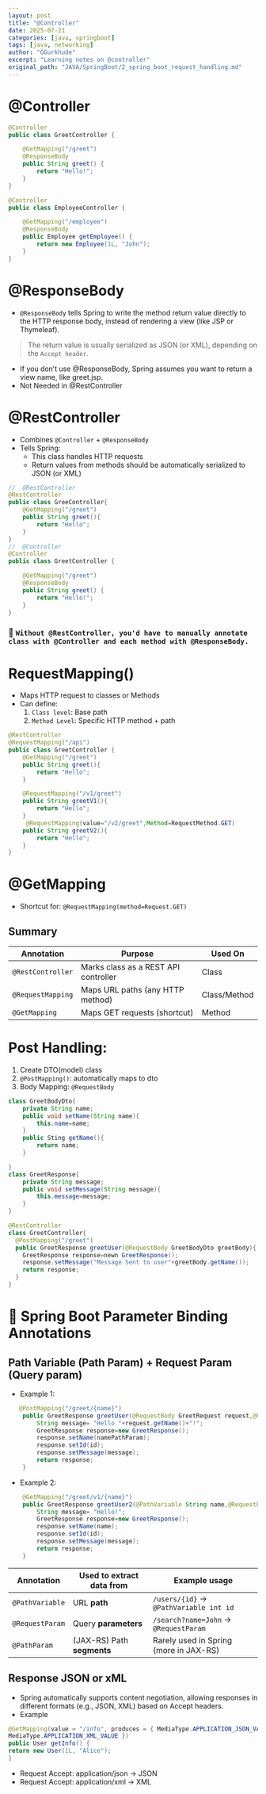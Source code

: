 ```yaml
---
layout: post
title: "@Controller"
date: 2025-07-21
categories: [java, springboot]
tags: [java, networking]
author: "GGurkhude"
excerpt: "Learning notes on @controller"
original_path: "JAVA/SpringBoot/2_spring_boot_request_handling.md"
---
```



# @Controller
```java
@Controller
public class GreetController {

    @GetMapping("/greet")
    @ResponseBody
    public String greet() {
        return "Hello!";
    }
}

@Controller
public class EmployeeController {

    @GetMapping("/employee")
    @ResponseBody
    public Employee getEmployee() {
        return new Employee(1L, "John");
    }
}

```
# @ResponseBody
- `@ResponseBody` tells Spring to write the method return value directly to the HTTP response body, instead of rendering a view (like JSP or Thymeleaf).

> The return value is usually serialized as JSON (or XML), depending on the `Accept header`.
- If you don’t use @ResponseBody, Spring assumes you want to return a view name, like greet.jsp.
- Not Needed in @RestController
# @RestController
- Combines `@Controller` + `@ResponseBody`
- Tells Spring:
   - This class handles HTTP requests
   - Return values from methods should be automatically serialized to JSON (or XML)

```java
//  @RestController
@RestController
public class GreeController{
    @GetMapping("/greet")
    public String greet(){
        return "Hello";
    }
}
//  @Controller
@Controller
public class GreetController {

    @GetMapping("/greet")
    @ResponseBody
    public String greet() {
        return "Hello!";
    }
}

```

### 🔁 `Without @RestController, you'd have to manually annotate class with @Controller and each method with @ResponseBody.`

# RequestMapping()
- Maps HTTP request to classes or Methods
- Can define:
   1. `Class level`: Base path 
   2. `Method Level`: Specific HTTP method + path 
```java
@RestController
@RequestMapping("/api")
public class GreetController {
    @GetMapping("/greet")
    public String greet(){
        return "Hello";
    }

    @RequestMapping("/v1/greet")
    public String greetV1(){
        return "Hello";
    }
     @RequestMapping(value="/v2/greet",Method=RequestMethod.GET)
    public String greetV2(){
        return "Hello";
    }
}
```
# @GetMapping
- Shortcut for: `@RequestMapping(method=Request.GET)`

## Summary

| Annotation       | Purpose                               | Used On     |
|------------------|----------------------------------------|-------------|
| `@RestController`| Marks class as a REST API controller   | Class       |
| `@RequestMapping`| Maps URL paths (any HTTP method)       | Class/Method|
| `@GetMapping`    | Maps GET requests (shortcut)           | Method      |

# Post Handling:
1. Create DTO(model) class
2. `@PostMapping()`: automatically maps to dto
3. Body Mapping: `@RequestBody`

```java
class GreetBodyDto{
    private String name;
    public void setName(String name){
        this.name=name;
    }
    public Sting getName(){
        return name;
    }

}
class GreetResponse{
    private String message;
    public void setMessage(String message){
        this.message=message;
    }
}

@RestController
class GreetController{
  @PostMapping("/greet")
  public GreetResponse greetUser(@RequestBody GreetBodyDto greetBody){
    GreetResponse response=newn GreetResponse();
    response.setMessage("Message Sent to user"+greetBody.getName());
    return response;
  }
}

```
# 🧭 Spring Boot Parameter Binding Annotations
## Path Variable (Path Param) + Request Param (Query param)
- Example 1:
```java
   @PostMapping("/greet/{name}")
    public GreetResponse greetUser(@RequestBody GreetRequest request,@PathVariable("name") String namePathParam,@RequestParam("id") int id) {
        String message= "Hello "+request.getName()+"!";
        GreetResponse response=new GreetResponse();
        response.setName(namePathParam);
        response.setId(id);
        response.setMessage(message);
        return response;
    }
```
- Example 2:

```java
    @GetMapping("/greet/v1/{name}")
    public GreetResponse greetUser2(@PathVariable String name,@RequestParam int id){
        String message= "Hello!";
        GreetResponse response=new GreetResponse();
        response.setName(name);
        response.setId(id);
        response.setMessage(message);
        return response;
    }
```

| Annotation      | Used to extract data from  | Example usage                          |
| --------------- | -------------------------- | -------------------------------------- |
| `@PathVariable` | URL **path**               | `/users/{id}` → `@PathVariable int id` |
| `@RequestParam` | Query **parameters**       | `/search?name=John` → `@RequestParam`  |
| `@PathParam`    | (JAX-RS) Path **segments** | Rarely used in Spring (more in JAX-RS) |

## Response JSON or xML
- Spring automatically supports content negotiation, allowing responses in different formats
(e.g., JSON, XML) based on Accept headers.
- Example
```java
@GetMapping(value = "/info", produces = { MediaType.APPLICATION_JSON_VALUE,
MediaType.APPLICATION_XML_VALUE })
public User getInfo() {
return new User(1L, "Alice");
}
```
-  Request Accept: application/json → JSON
-  Request Accept: application/xml → XML